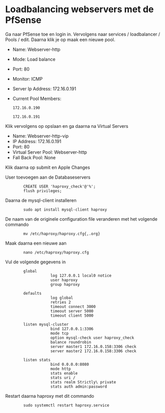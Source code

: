 # Loadbalancing webservers met de PfSense

Ga naar PfSense toe en login in. Vervolgens naar services / loadbalancer / Pools / edit. Daarna klik je op maak een nieuwe pool.

- Name: Webserver-http
- Mode: Load balance
- Port: 80
- Monitor: ICMP
- Server Ip Address: 172.16.0.191
- Current Pool Members: 

      172.16.0.190
    
      172.16.0.191
    
 Klik vervolgens op opslaan en ga daarna na Virtual Servers
 
 - Name: Webserver-http-vip
 - IP Address: 172.16.0.191
 - Port: 80
 - Virtual Server Pool: Webserver-http
 - Fall Back Pool: None
 
 Klik daarna op submit en Apple Changes

User toevoegen aan de Databaseservers

            CREATE USER 'haproxy_check'@'%';
            flush privileges;
            
Daarna de mysql-client installeren

            sudo apt install mysql-client haproxy
            
De naam van de originele configuration file veranderen met het volgende commando            
            
            mv /etc/haproxy/haproxy.cfg{,.org}
            
Maak daarna een nieuwe aan 

            nano /etc/haproxy/haproxy.cfg
            
Vul de volgende gegevens in

            global
                        log 127.0.0.1 local0 notice
                        user haproxy
                        group haproxy
                        
            defaults 
                        log global
                        retries 2
                        timeout connect 3000
                        timeout server 5000
                        timeout client 5000
                        
            listen mysql-cluster
                        bind 127.0.0.1:3306
                        mode tcp
                        option mysql-check user haproxy_check
                        balance roundrobin
                        server master1 172.16.0.158:3306 check
                        server master2 172.16.0.158:3306 check
                        
            listen stats
                        bind 0.0.0.0:8080
                        mode http
                        stats enable
                        stats uri /
                        stats realm Strictly\ private
                        stats auth admin:password
                        
Restart daarna haproxy met dit commando
 
            sudo systemctl restart haproxy.service
            

                        
